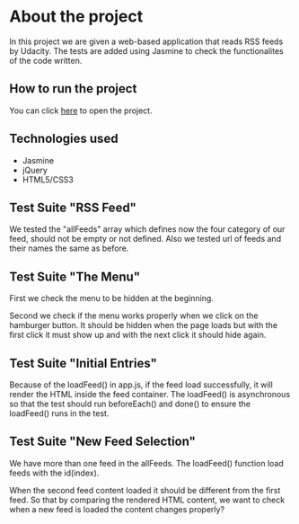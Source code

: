 # About the project

In this project we are given a web-based application that reads RSS feeds by Udacity. The tests are added using Jasmine to check the functionalites of the code written.

## How to run the project

You can click [here](https://feritaba.github.io/FeedReaderTesting/) to open the project.

## Technologies used

* Jasmine
* jQuery
* HTML5/CSS3

## Test Suite "RSS Feed"

We tested the "allFeeds" array which defines now the four category of our feed, should not be empty or not defined. Also we tested url of feeds and their names the same as before.

## Test Suite "The Menu"

First we check the menu to be hidden at the beginning.

Second we check if the menu works properly when we click on the hamburger button. It should be hidden when the page loads but with the first click it must show up and with the next click it should hide again.

## Test Suite "Initial Entries"

Because of the loadFeed() in app.js, if the feed load successfully, it will render the HTML inside the feed container. The loadFeed() is asynchronous so that the test should run beforeEach() and done() to ensure the loadFeed() runs in the test.

## Test Suite "New Feed Selection"

We have more than one feed in the allFeeds. The loadFeed() function load feeds with the id(index).

When the second feed content loaded it should be different from the first feed. So that by comparing the rendered HTML content, we want to check when a new feed is loaded the content changes properly?